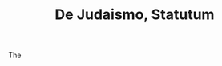 ---
title: De Judaismo, Statutum
letter: D
permalink: "/definitions/bld-de-judaismo-statutum.html"
body: The
published_at: '2018-07-07'
source: Black's Law Dictionary 2nd Ed (1910)
layout: post
---